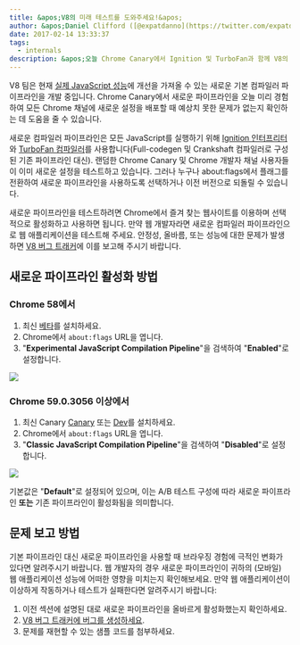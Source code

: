 ```yaml
---
title: &apos;V8의 미래 테스트를 도와주세요!&apos;
author: &apos;Daniel Clifford ([@expatdanno](https://twitter.com/expatdanno)), Original Munich V8 Brewer&apos;
date: 2017-02-14 13:33:37
tags:
  - internals
description: &apos;오늘 Chrome Canary에서 Ignition 및 TurboFan과 함께 V8의 새로운 컴파일러 파이프라인을 미리 경험하세요!&apos;
---
```

V8 팀은 현재 [실제 JavaScript 성능](/blog/real-world-performance)에 개선을 가져올 수 있는 새로운 기본 컴파일러 파이프라인을 개발 중입니다. Chrome Canary에서 새로운 파이프라인을 오늘 미리 경험하여 모든 Chrome 채널에 새로운 설정을 배포할 때 예상치 못한 문제가 없는지 확인하는 데 도움을 줄 수 있습니다.

<!--truncate-->
새로운 컴파일러 파이프라인은 모든 JavaScript를 실행하기 위해 [Ignition 인터프리터](/blog/ignition-interpreter)와 [TurboFan 컴파일러](/docs/turbofan)를 사용합니다(Full-codegen 및 Crankshaft 컴파일러로 구성된 기존 파이프라인 대신). 랜덤한 Chrome Canary 및 Chrome 개발자 채널 사용자들이 이미 새로운 설정을 테스트하고 있습니다. 그러나 누구나 about:flags에서 플래그를 전환하여 새로운 파이프라인을 사용하도록 선택하거나 이전 버전으로 되돌릴 수 있습니다.

새로운 파이프라인을 테스트하려면 Chrome에서 즐겨 찾는 웹사이트를 이용하며 선택적으로 활성화하고 사용하면 됩니다. 만약 웹 개발자라면 새로운 컴파일러 파이프라인으로 웹 애플리케이션을 테스트해 주세요. 안정성, 올바름, 또는 성능에 대한 문제가 발생하면 [V8 버그 트래커](https://bugs.chromium.org/p/v8/issues/entry?template=Bug%20report%20for%20the%20new%20pipeline)에 이를 보고해 주시기 바랍니다.

## 새로운 파이프라인 활성화 방법

### Chrome 58에서

1. 최신 [베타](https://www.google.com/chrome/browser/beta.html)를 설치하세요.
2. Chrome에서 `about:flags` URL을 엽니다.
3. "**Experimental JavaScript Compilation Pipeline**"을 검색하여 "**Enabled**"로 설정합니다.

![](/_img/test-the-future/58.png)

### Chrome 59.0.3056 이상에서

1. 최신 Canary [Canary](https://www.google.com/chrome/browser/canary.html) 또는 [Dev](https://www.google.com/chrome/browser/desktop/index.html?extra=devchannel)를 설치하세요.
2. Chrome에서 `about:flags` URL을 엽니다.
3. "**Classic JavaScript Compilation Pipeline**"을 검색하여 "**Disabled**"로 설정합니다.

![](/_img/test-the-future/59.png)

기본값은 "**Default**"로 설정되어 있으며, 이는 A/B 테스트 구성에 따라 새로운 파이프라인 **또는** 기존 파이프라인이 활성화됨을 의미합니다.

## 문제 보고 방법

기본 파이프라인 대신 새로운 파이프라인을 사용할 때 브라우징 경험에 극적인 변화가 있다면 알려주시기 바랍니다. 웹 개발자의 경우 새로운 파이프라인이 귀하의 (모바일) 웹 애플리케이션 성능에 어떠한 영향을 미치는지 확인해보세요. 만약 웹 애플리케이션이 이상하게 작동하거나 테스트가 실패한다면 알려주시기 바랍니다:

1. 이전 섹션에 설명된 대로 새로운 파이프라인을 올바르게 활성화했는지 확인하세요.
2. [V8 버그 트래커에 버그를 생성하세요](https://bugs.chromium.org/p/v8/issues/entry?template=Bug%20report%20for%20the%20new%20pipeline).
3. 문제를 재현할 수 있는 샘플 코드를 첨부하세요.
